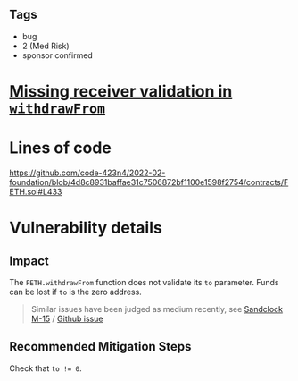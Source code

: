 ## Tags

- bug
- 2 (Med Risk)
- sponsor confirmed

# [Missing receiver validation in `withdrawFrom`](https://github.com/code-423n4/2022-02-foundation-findings/issues/42) 

# Lines of code

https://github.com/code-423n4/2022-02-foundation/blob/4d8c8931baffae31c7506872bf1100e1598f2754/contracts/FETH.sol#L433


# Vulnerability details

## Impact
The `FETH.withdrawFrom` function does not validate its `to` parameter.
Funds can be lost if `to` is the zero address.

> Similar issues have been judged as medium recently, see [Sandclock M-15](https://code4rena.com/reports/2022-01-sandclock/) / [Github issue](https://github.com/code-423n4/2022-01-sandclock-findings/issues/183#issuecomment-1024626171)

## Recommended Mitigation Steps
Check that `to != 0`.

